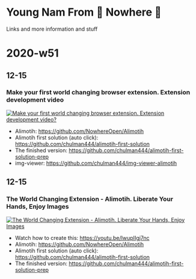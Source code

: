 # Young Nam From 🌌 Nowhere 🌌

Links and more information and stuff

# 2020-w51

## 12-15

### Make your first world changing browser extension. Extension development video

[![Make your first world changing browser extension. Extension development video?](https://img.youtube.com/vi/IwupIIgj7nc/0.jpg)](https://www.youtube.com/watch?v=IwupIIgj7nc)

  - Alimotih: https://github.com/NowhereOpen/Alimotih
  - Alimotih first solution (auto click): https://github.com/chulman444/alimotih-first-solution
  - The finished version: https://github.com/chulman444/alimotih-first-solution-prep
  - img-viewer: https://github.com/chulman444/img-viewer-alimotih

## 12-15

### The World Changing Extension - Alimotih. Liberate Your Hands, Enjoy Images

[![The World Changing Extension - Alimotih. Liberate Your Hands, Enjoy Images](https://img.youtube.com/vi/tOVUICDSUMo/0.jpg)](https://www.youtube.com/watch?v=tOVUICDSUMo)

  - Watch how to create this: https://youtu.be/IwupIIgj7nc
  - Alimotih: https://github.com/NowhereOpen/Alimotih
  - Alimotih first solution (auto click): https://github.com/chulman444/alimotih-first-solution
  - The finished version: https://github.com/chulman444/alimotih-first-solution-prep
